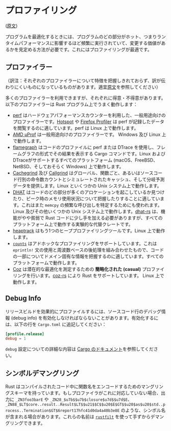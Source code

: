 # プロファイリング

([原文](https://nnethercote.github.io/perf-book/profiling.html))

プログラムを最適化するときには、プログラムのどの部分がホット、つまりランタイムパフォーマンスに影響するほど頻繁に実行されていて、変更する価値があるかを見定める方法が必要です。これにはプロファイリングが最適です。

## プロファイラー

（訳注：それぞれのプロファイラーについて特徴を把握しきれておらず、訳が伝わりにくいものになっているものがあります。適宜[原文]を参照してください）

多くのプロファイラーを利用できますが、それぞれに得意・不得意があります。以下のプロファイラーは Rust プログラム上でうまく動作します：

- [perf] はハードウェアパフォーマンスカウンターを利用した、一般用途向けのプロファイラーです。[Hotspot] や [Firefox Profiler] は perf が記録したデータを閲覧するのに適しています。perf は Linux 上で動作します。
- [AMD μProf] は一般用途向けのプロファイラーです。 Windows 及び Linux 上で動作します。
- [flamegraph] はコードのプロファイルに perf または DTrace を使用し、フレームグラフの形式でその結果を表示する Cargo コマンドです。Linux および DTraceがサポートするすべてのプラットフォーム (macOS、FreeBSD、NetBSD、そしておそらく Windows) 上で動作します。
- [Cachegrind] 及び [Callgrind] はグローバル、関数ごと、あるいはソースコード行別の命令数カウントとシミュレートされたキャッシュ、そして分岐予測データを提供します。Linux といくつかの Unix システム上で動作します。
- [DHAT] はコードのどの部分が多くのアロケーションを起こしているか見つけたり、ピーク時のメモリ使用状況について把握したりすることに適しています。これはまた `memcpy` の頻繁な呼び出しを特定するためにも使われます。Linux 及びその他いくつかの Unix システム上で動作します。[dhat-rs] は、機能がやや貧弱で Rust コードに少し手を加える必要がありますが、すべてのプラットフォーム上で動作する実験的な代替クレートです。
- [heaptrack] はもう1つのヒーププロファイリングツールです。Linux 上で動作します。
- [`counts`] はアドホックなプロファイリングをサポートしています。これは `eprintln!` 文の使用と周波数ベースの後処理を組み合わせたもので、コードの一部についてドメイン固有な情報を把握するのに適しています。すべてのプラットフォームで動作します。
- [Coz] は潜在的な最適化を測定するための **簡略化された (casual)** プロファイリングを行います。[coz-rs] により Rust をサポートしています。 Linux 上で動作します。

[原文]: https://nnethercote.github.io/perf-book/profiling.html
[perf]: https://perf.wiki.kernel.org/index.php/Main_Page
[Hotspot]: https://github.com/KDAB/hotspot
[Firefox Profiler]: https://profiler.firefox.com/
[AMD μProf]: https://developer.amd.com/amd-uprof/
[flamegraph]: https://github.com/flamegraph-rs/flamegraph
[Cachegrind]: https://www.valgrind.org/docs/manual/cg-manual.html
[Callgrind]: https://www.valgrind.org/docs/manual/cl-manual.html
[DHAT]: https://www.valgrind.org/docs/manual/dh-manual.html
[dhat-rs]: https://github.com/nnethercote/dhat-rs/
[heaptrack]: https://github.com/KDE/heaptrack
[`counts`]: https://github.com/nnethercote/counts/
[Coz]: https://github.com/plasma-umass/coz
[coz-rs]: https://github.com/plasma-umass/coz/tree/master/rust

## Debug Info

リリースビルドを効果的にプロファイルするには、ソースコード行のデバッグ情報 (debug info) を有効化しなければならないことがあります。有効化するには、以下の行を `Cargo.toml` に追記してください：

```toml
[profile.release]
debug = 1
```

`debug` 設定についての詳細な内容は [Cargo のドキュメント]を参照してください。

[Cargo のドキュメント]: https://doc.rust-lang.org/cargo/reference/profiles.html#debug

## シンボルデマングリング

<!-- textlint-disable ja-technical-writing/no-doubled-joshi -->
Rust はコンパイルされたコード中に関数名をエンコードするためのマングリングスキーマを持っています。もしプロファイラがこれに対応していない場合、出力に `_ZN3foo3barE` や `_ZN28_$u7b$$u7b$closure$u7d$$u7d$E`、`_ZN88_$LT$core..result..Result$LT$$u21$$C$$u20$E$GT$$u20$as$u20$std..process..Termination$GT$6report17hfc41d0da4a40b3e8E` のような、シンボル名が含まれる場合があります。これらの名前は [`rustfilt`] を使って手ずからデマングリングできます。
<!-- textlint-enable ja-technical-writing/no-doubled-joshi -->

[`rustfilt`]: https://crates.io/crates/rustfilt
